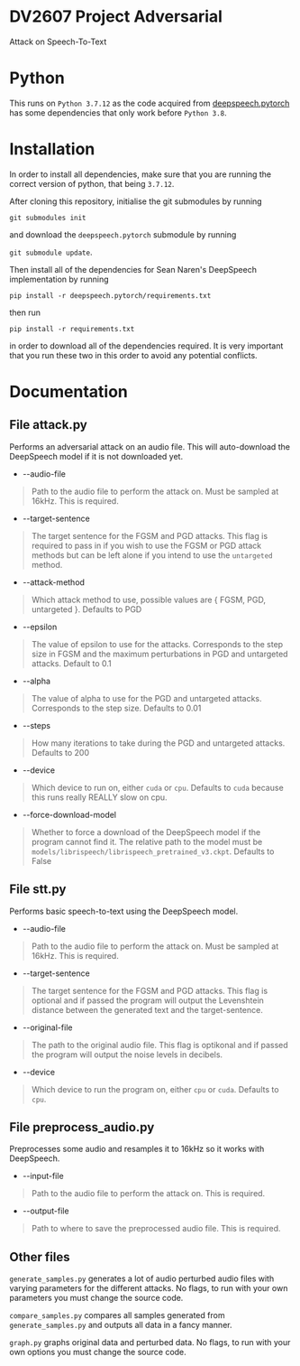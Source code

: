 # DV2607 Project Adversarial
Attack on Speech-To-Text

# Python

This runs on `Python 3.7.12` as the code acquired from [deepspeech.pytorch](`https://github.com/SeanNaren/deepspeech.pytorch`) has some dependencies that only work before `Python 3.8`.

# Installation

In order to install all dependencies, make sure that you are running the correct version of python, that being `3.7.12`.

After cloning this repository, initialise the git submodules by running

`git submodules init`

and download the `deepspeech.pytorch` submodule by running

`git submodule update`.

Then install all of the dependencies for Sean Naren's DeepSpeech implementation by running

`pip install -r deepspeech.pytorch/requirements.txt`

then run 

`pip install -r requirements.txt` 

in order to download all of the dependencies required. It is very important that you run these two in this order to avoid any potential conflicts.

# Documentation

## File attack.py
Performs an adversarial attack on an audio file. 
This will auto-download the DeepSpeech model if it is not downloaded yet. 

* --audio-file
> Path to the audio file to perform the attack on. Must be sampled at 16kHz. This is required.
* --target-sentence
> The target sentence for the FGSM and PGD attacks. This flag is required to pass in if you wish to use the FGSM or PGD attack methods but can be left alone if you intend to use the `untargeted` method.
* --attack-method
> Which attack method to use, possible values are { FGSM, PGD, untargeted }. Defaults to PGD
* --epsilon
> The value of epsilon to use for the attacks. Corresponds to the step size in FGSM and the maximum perturbations in PGD and untargeted attacks. Default to 0.1
* --alpha
> The value of alpha to use for the PGD and untargeted attacks. Corresponds to the step size. Defaults to 0.01
* --steps
> How many iterations to take during the PGD and untargeted attacks. Defaults to 200
* --device
> Which device to run on, either `cuda` or `cpu`. Defaults to `cuda` because this runs really REALLY slow on cpu.
* --force-download-model
> Whether to force a download of the DeepSpeech model if the program cannot find it. The relative path to the model must be `models/librispeech/librispeech_pretrained_v3.ckpt`. Defaults to False

## File stt.py

Performs basic speech-to-text using the DeepSpeech model.

* --audio-file
> Path to the audio file to perform the attack on. Must be sampled at 16kHz. This is required.
* --target-sentence
> The target sentence for the FGSM and PGD attacks. This flag is optional and if passed the program will output the Levenshtein distance between the generated text and the target-sentence.
* --original-file
> The path to the original audio file. This flag is optikonal and if passed the program will output the noise levels in decibels.
* --device
> Which device to run the program on, either `cpu` or `cuda`. Defaults to `cpu`.

## File preprocess_audio.py
Preprocesses some audio and resamples it to 16kHz so it works with DeepSpeech.

* --input-file
> Path to the audio file to perform the attack on. This is required.
* --output-file
> Path to where to save the preprocessed audio file. This is required.
## Other files

`generate_samples.py` generates a lot of audio perturbed audio files with varying parameters for the different attacks. No flags, to run with your own parameters you must change the source code.

`compare_samples.py` compares all samples generated from `generate_samples.py` and outputs all data in a fancy manner.

`graph.py` graphs original data and perturbed data. No flags, to run with your own options you must change the source code.